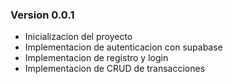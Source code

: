 ### Version 0.0.1

- Inicializacion del proyecto
- Implementacion de autenticacion con supabase
- Implementacion de registro y login
- Implementacion de CRUD de transacciones
